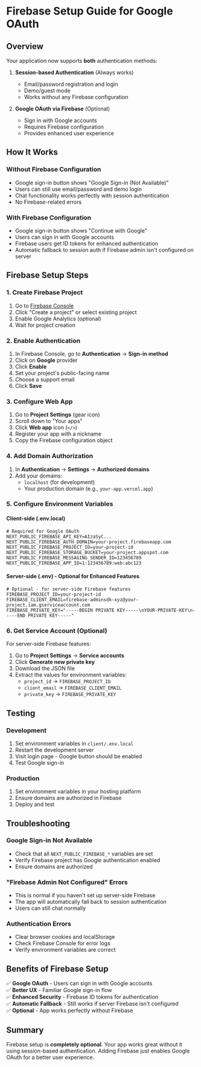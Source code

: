 # Firebase Setup Guide for Google OAuth

## Overview

Your application now supports **both** authentication methods:

1. **Session-based Authentication** (Always works)
   - Email/password registration and login
   - Demo/guest mode
   - Works without any Firebase configuration

2. **Google OAuth via Firebase** (Optional)
   - Sign in with Google accounts
   - Requires Firebase configuration
   - Provides enhanced user experience

## How It Works

### **Without Firebase Configuration**
- Google sign-in button shows "Google Sign-in (Not Available)"
- Users can still use email/password and demo login
- Chat functionality works perfectly with session authentication
- No Firebase-related errors

### **With Firebase Configuration**
- Google sign-in button shows "Continue with Google"
- Users can sign in with Google accounts
- Firebase users get ID tokens for enhanced authentication
- Automatic fallback to session auth if Firebase admin isn't configured on server

## Firebase Setup Steps

### 1. Create Firebase Project

1. Go to [Firebase Console](https://console.firebase.google.com/)
2. Click "Create a project" or select existing project
3. Enable Google Analytics (optional)
4. Wait for project creation

### 2. Enable Authentication

1. In Firebase Console, go to **Authentication** → **Sign-in method**
2. Click on **Google** provider
3. Click **Enable**
4. Set your project's public-facing name
5. Choose a support email
6. Click **Save**

### 3. Configure Web App

1. Go to **Project Settings** (gear icon)
2. Scroll down to "Your apps"
3. Click **Web app** icon (`</>`)
4. Register your app with a nickname
5. Copy the Firebase configuration object

### 4. Add Domain Authorization

1. In **Authentication** → **Settings** → **Authorized domains**
2. Add your domains:
   - `localhost` (for development)
   - Your production domain (e.g., `your-app.vercel.app`)

### 5. Configure Environment Variables

#### Client-side (.env.local)
```env
# Required for Google OAuth
NEXT_PUBLIC_FIREBASE_API_KEY=AIzaSyC...
NEXT_PUBLIC_FIREBASE_AUTH_DOMAIN=your-project.firebaseapp.com
NEXT_PUBLIC_FIREBASE_PROJECT_ID=your-project-id
NEXT_PUBLIC_FIREBASE_STORAGE_BUCKET=your-project.appspot.com
NEXT_PUBLIC_FIREBASE_MESSAGING_SENDER_ID=123456789
NEXT_PUBLIC_FIREBASE_APP_ID=1:123456789:web:abc123
```

#### Server-side (.env) - Optional for Enhanced Features
```env
# Optional - for server-side Firebase features
FIREBASE_PROJECT_ID=your-project-id
FIREBASE_CLIENT_EMAIL=firebase-adminsdk-xyz@your-project.iam.gserviceaccount.com
FIREBASE_PRIVATE_KEY="-----BEGIN PRIVATE KEY-----\nYOUR-PRIVATE-KEY\n-----END PRIVATE KEY-----"
```

### 6. Get Service Account (Optional)

For server-side Firebase features:

1. Go to **Project Settings** → **Service accounts**
2. Click **Generate new private key**
3. Download the JSON file
4. Extract the values for environment variables:
   - `project_id` → `FIREBASE_PROJECT_ID`
   - `client_email` → `FIREBASE_CLIENT_EMAIL`
   - `private_key` → `FIREBASE_PRIVATE_KEY`

## Testing

### Development
1. Set environment variables in `client/.env.local`
2. Restart the development server
3. Visit login page - Google button should be enabled
4. Test Google sign-in

### Production
1. Set environment variables in your hosting platform
2. Ensure domains are authorized in Firebase
3. Deploy and test

## Troubleshooting

### Google Sign-in Not Available
- Check that all `NEXT_PUBLIC_FIREBASE_*` variables are set
- Verify Firebase project has Google authentication enabled
- Ensure domains are authorized

### "Firebase Admin Not Configured" Errors
- This is normal if you haven't set up server-side Firebase
- The app will automatically fall back to session authentication
- Users can still chat normally

### Authentication Errors
- Clear browser cookies and localStorage
- Check Firebase Console for error logs
- Verify environment variables are correct

## Benefits of Firebase Setup

✅ **Google OAuth** - Users can sign in with Google accounts  
✅ **Better UX** - Familiar Google sign-in flow  
✅ **Enhanced Security** - Firebase ID tokens for authentication  
✅ **Automatic Fallback** - Still works if server Firebase isn't configured  
✅ **Optional** - App works perfectly without Firebase  

## Summary

Firebase setup is **completely optional**. Your app works great without it using session-based authentication. Adding Firebase just enables Google OAuth for a better user experience.
